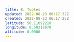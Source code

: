 ```yaml
---
title: 8. Tuples
updated: 2022-08-23 06:17:32Z
created: 2022-08-23 06:17:25Z
latitude: 50.11092210
longitude: 8.68212670
altitude: 0.0000
---
```


